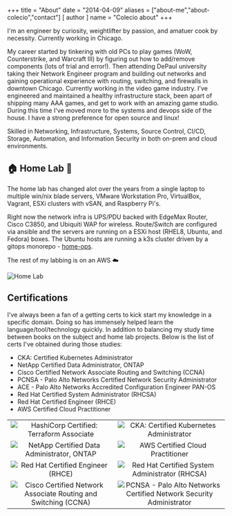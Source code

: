 +++
title = "About"
date = "2014-04-09"
aliases = ["about-me","about-colecio","contact"]
[ author ]
  name = "Colecio about"
+++

I'm an engineer by curiosity, weightlifter by passion, and amatuer cook by necessity. Currently working in Chicago.

My career started by tinkering with old PCs to play games (WoW, Counterstrike, and Warcraft III) by figuring out how to add/remove components (lots of trial and error!). Then attending DePaul university taking their Network Engineer program and building out networks and gaining operational experience with routing, switching, and firewalls in downtown Chicago. Currently working in the video game industry. I've engineered and maintained a healthy infrastructure stack, been apart of shipping many AAA games, and get to work with an amazing game studio. During this time I've moved more to the systems and devops side of the house. I have a strong preference for open source and linux!

Skilled in Networking, Infrastructure, Systems, Source Control, CI/CD, Storage, Automation, and Information Security in both on-prem and cloud environments.

## :house: Home Lab :wrench:
The home lab has changed alot over the years from a single laptop to multiple win/nix blade servers, VMware Workstation Pro, VirtualBox, Vagrant, ESXi clusters with vSAN, and Raspberry Pi's.

Right now the network infra is UPS/PDU backed with EdgeMax Router, Cisco C3850, and Ubiquiti WAP for wireless. Route/Switch are configured via ansible and the servers are running on a ESXi host (RHEL8, Ubuntu, and Fedora) boxes. The Ubuntu hosts are running a k3s cluster driven by a gitops monorepo - [home-ops](https://github.com/codecio/home-ops).

The rest of my labbing is on an AWS :cloud:

![Home Lab](/img/homelab1.jpg)

## Certifications
I've always been a fan of a getting certs to kick start my knowledge in a specific domain. Doing so has immensely helped learn the language/tool/technology quickly. In addition to balancing my study time between books on the subject and home lab projects. Below is the list of certs I've obtained during those studies:

- CKA: Certified Kubernetes Administrator
- NetApp Certified Data Administrator, ONTAP
- Cisco Certified Network Associate Routing and Switching (CCNA)
- PCNSA - Palo Alto Networks Certified Network Security Administrator
- ACE - Palo Alto Networks Accredited Configuration Engineer PAN-OS
- Red Hat Certified System Administrator (RHCSA)
- Red Hat Certified Engineer (RHCE)
- AWS Certified Cloud Practitioner

|  |  |
|:----:|:-----:|
| ![HashiCorp Certified: Terraform Associate](/img/cert/hcta.png) | ![CKA: Certified Kubernetes Administrator](/img/cert/cka.png) |
| ![NetApp Certified Data Administrator, ONTAP](/img/cert/ncda.png) | ![AWS Certified Cloud Practitioner](/img/cert/awscp.png) |
| ![Red Hat Certified Engineer (RHCE)](/img/cert/rhce.png) | ![Red Hat Certified System Administrator (RHCSA)](/img/cert/rhcsa.png) |
| ![Cisco Certified Network Associate Routing and Switching (CCNA)](/img/cert/ccna.png) | ![PCNSA - Palo Alto Networks Certified Network Security Administrator](/img/cert/pcnsa.png)  |
